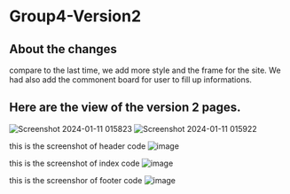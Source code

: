 # Group4-Version2

## About the changes
compare to the last time, we add more style and the frame for the site.
We had also add the commonent board for user to fill up informations.

## Here are the view of the version 2 pages.
![Screenshot 2024-01-11 015823](https://github.com/CP-3402-CMS-GroupProject/Group4-Version2/assets/96897237/ecdcea6a-0db8-46fa-a1a3-fb21ecb699d6)
![Screenshot 2024-01-11 015922](https://github.com/CP-3402-CMS-GroupProject/Group4-Version2/assets/96897237/adc6a0d2-1ff5-4a6e-b60e-3511a0aeef89)

this is the screenshot of header code
![image](https://github.com/CP-3402-CMS-GroupProject/Group4-Version2/assets/96897237/d4dab529-bdb1-4879-b91e-2849ac3d6611)

this is the screenshot of index code
![image](https://github.com/CP-3402-CMS-GroupProject/Group4-Version2/assets/96897237/d34cddf5-ba9c-4209-be93-6872c6fc9cb9)

this is the screenshor of footer code
![image](https://github.com/CP-3402-CMS-GroupProject/Group4-Version2/assets/96897237/16977c77-6c0d-4568-9f18-5086713240a7)
